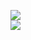 [![](https://img.shields.io/badge/Made%20With-Github%20Spray-lightgrey.svg?style=for-the-badge&logo=github)](https://github.com/Annihil/github-spray#1807)  
[![](https://i.imgur.com/2DrTn0Z.gif)](https://github.com/Annihil/github-spray)